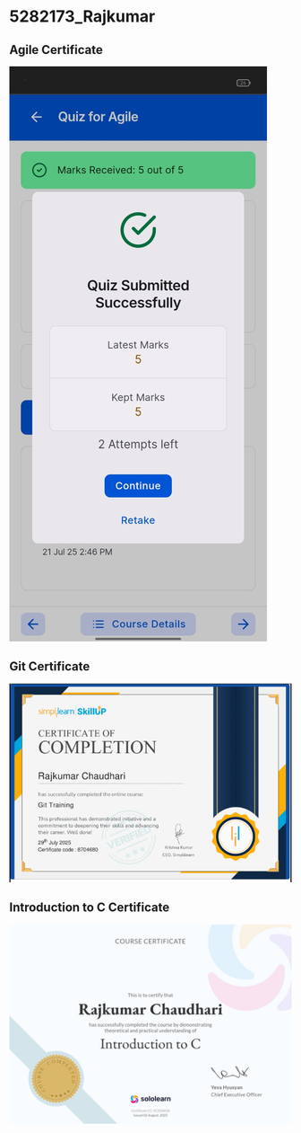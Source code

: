 # 5282173_Rajkumar
## Agile Certificate
![Agile Certificate](https://github.com/rajkumarchaudhari2002/5282173_Rajkumar/blob/main/SDLC/Agile%20Quiz.jpeg)
## Git Certificate
![Git Certificate](https://github.com/rajkumarchaudhari2002/5282173_Rajkumar/blob/main/Git/git%20screenshot.PNG)
## Introduction to C Certificate
![Introduction to Certificate](https://github.com/rajkumarchaudhari2002/5282173_Rajkumar/blob/main/C/Introduction%20to%20C.jpg)
